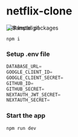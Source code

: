 # netflix-clone
<div style="position:relative; display: flex; flex-wrap: nowrap;"> 
    <img style='position:absolute; z-index:1;' src='./resources/Sample.gif' alt="Sample.gif"/>
</div> 
### Install packages

```shell
npm i
```

### Setup .env file


```js
DATABASE_URL=
GOOGLE_CLIENT_ID=
GOOGLE_CLIENT_SECRET=
GITHUB_ID=
GITHUB_SECRET=
NEXTAUTH_JWT_SECRET=
NEXTAUTH_SECRET=
```

### Start the app

```shell
npm run dev
```

